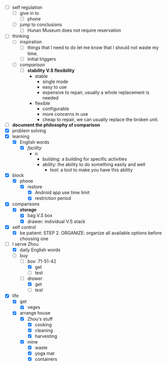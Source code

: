 - [ ] self regulation
    - [ ] give in to
        - [ ] phone
    - [ ] jump to conclusions
        - [ ] Hunan Museum does not require reservation
- [ ] thinking
    - [ ] inspiration
        - [ ] things that I need to do let me know that I should not waste my time.
        - [ ] initial triggers
    - [ ] *comparison*
        - [ ] **stability V.S flexibility**
            - stable
                - single mode
                - easy to use
                - expensive to repair, usually a whole replacement is needed
            - flexible
                - configurable
                - more concerns in use
                - cheap to repair, we can usually replace the broken unit. 
- [ ] **document the philosophy of comparison**
- [x] problem solving
- [x] learning
    - [x] English words
        - [x] *facility*
            - n
                - building: a building for specific activities 
                - ability: the ability to do something easily and well
                    - tool: a tool to make you have this ability
- [x] block
    - [x] phone
        - [x] restore
            - [x] Android app use time limit
            - [x] restriction period
- [x] comparisons
    - [x] **storage**
        - [x] bag V.S box
        - [x] drawer: individual V.S stack
- [x] self control
    - [x] be patient: STEP 2. ORGANIZE: organize all available options before choosing one
- [ ] I serve Zhou
    - [x] daily English words
    - [ ] buy
        - [ ] *box*: 71-51-42
            - [x] get
            - [ ] test
        - [ ] *drawer*
            - [x] get
            - [ ] *test*
- [x] life
    - [x] get 
        - [x] veges
    - [x] arrange house
        - [x] Zhou's stuff
            - [x] cooking
            - [x] cleaning
            - [x] harvesting
        - [x] mine
            - [x] waste
            - [x] yoga mat
            - [x] containers